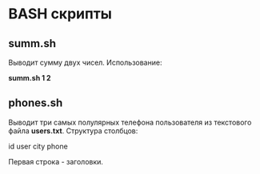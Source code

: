 # BASH скрипты

## summ.sh
Выводит сумму двух чисел. Использование:

**summ.sh 1 2**


## phones.sh

Выводит три самых полулярных телефона пользователя из текстового файла **users.txt**. Структура столбцов:

id user city phone 

Первая строка - заголовки.